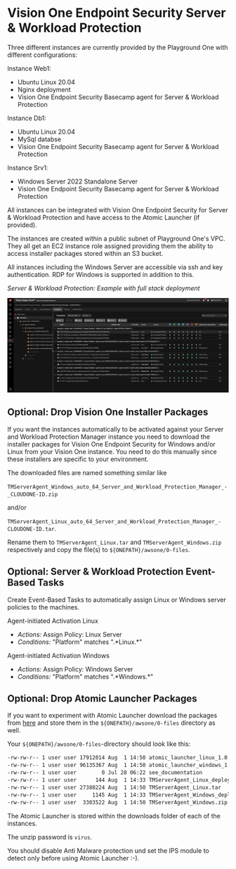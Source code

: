 # Vision One Endpoint Security Server & Workload Protection

Three different instances are currently provided by the Playground One with different configurations:

Instance Web1:

- Ubuntu Linux 20.04
- Nginx deployment
- Vision One Endpoint Security Basecamp agent for Server & Workload Protection

Instance Db1:

- Ubuntu Linux 20.04
- MySql databse
- Vision One Endpoint Security Basecamp agent for Server & Workload Protection

Instance Srv1:

- Windows Server 2022 Standalone Server
- Vision One Endpoint Security Basecamp agent for Server & Workload Protection

All instances can be integrated with Vision One Endpoint Security for Server & Workload Protection and have access to the Atomic Launcher (if provided).

The instances are created within a public subnet of Playground One's VPC. They all get an EC2 instance role assigned providing them the ability to access installer packages stored within an S3 bucket.

All instances including the Windows Server are accessible via ssh and key authentication. RDP for Windows is supported in addition to this.

*Server & Workload Protection: Example with full stack deployment*

![alt text](images/server-and-workload-protection.png "Security Groups")

## Optional: Drop Vision One Installer Packages

If you want the instances automatically to be activated against your Server and Workload Protection Manager instance you need to download the installer packages for Vision One Endpoint Security for Windows and/or Linux from your Vision One instance. You need to do this manually since these installers are specific to your environment.

The downloaded files are named something similar like

`TMServerAgent_Windows_auto_64_Server_and_Workload_Protection_Manager_-_CLOUDONE-ID.zip`

and/or

`TMServerAgent_Linux_auto_64_Server_and_Workload_Protection_Manager_-CLOUDONE-ID.tar`.

Rename them to `TMServerAgent_Linux.tar` and `TMServerAgent_Windows.zip` respectively and copy the file(s) to `${ONEPATH}/awsone/0-files`.

## Optional: Server & Workload Protection Event-Based Tasks

Create Event-Based Tasks to automatically assign Linux or Windows server policies to the machines.

Agent-initiated Activation Linux

- *Actions:* Assign Policy: Linux Server
- *Conditions:* "Platform" matches ".\*Linux.\*"

Agent-initiated Activation Windows

- *Actions:* Assign Policy: Windows Server
- *Conditions:* "Platform" matches ".\*Windows.\*"

## Optional: Drop Atomic Launcher Packages

If you want to experiment with Atomic Launcher download the packages from [here](https://wiki.jarvis.trendmicro.com/display/GRTL/Atomic+Launcher#AtomicLauncher-DownloadAtomicLauncher) and store them in the  `${ONEPATH}/awsone/0-files` directory as well.

Your `${ONEPATH}/awsone/0-files`-directory should look like this:

```sh
-rw-rw-r-- 1 user user 17912014 Aug  1 14:50 atomic_launcher_linux_1.0.0.1009.zip
-rw-rw-r-- 1 user user 96135367 Aug  1 14:50 atomic_launcher_windows_1.0.0.1013.zip
-rw-rw-r-- 1 user user        0 Jul 28 06:22 see_documentation
-rw-rw-r-- 1 user user      144 Aug  1 14:33 TMServerAgent_Linux_deploy.sh
-rw-rw-r-- 1 user user 27380224 Aug  1 14:50 TMServerAgent_Linux.tar
-rw-rw-r-- 1 user user     1145 Aug  1 14:33 TMServerAgent_Windows_deploy.ps1
-rw-rw-r-- 1 user user  3303522 Aug  1 14:50 TMServerAgent_Windows.zip
```

The Atomic Launcher is stored within the downloads folder of each of the instances.

The unzip password is `virus`.

You should disable Anti Malware protection und set the IPS module to detect only before using Atomic Launcher :-).

